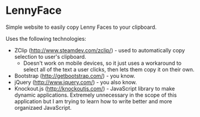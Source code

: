 # LennyFace
Simple website to easily copy Lenny Faces to your clipboard.

Uses the following technologies:
- ZClip (http://www.steamdev.com/zclip/) - used to automatically copy selection to user's clipboard.
  - Doesn't work on mobile devices, so it just uses a workaround to select all of the text a user clicks, then lets them copy it on their own.
- Bootstrap (http://getbootstrap.com/) - you know.
- jQuery (http://www.jquery.com/) - you also know.
- Knockout.js (http://knockoutjs.com/) - JavaScript library to make dynamic applications. Extremely unnecessary in the scope of this application but I am trying to learn how to write better and more organizaed JavaScript.

